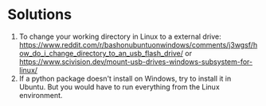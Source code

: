 # Solutions

1. To change your working directory in Linux to a external drive: https://www.reddit.com/r/bashonubuntuonwindows/comments/j3wgsf/how_do_i_change_directory_to_an_usb_flash_drive/ or https://www.scivision.dev/mount-usb-drives-windows-subsystem-for-linux/
2. If a python package doesn't install on Windows, try to install it in Ubuntu. But you would have to run everything from the Linux environment. 
